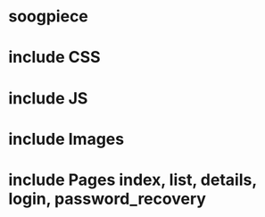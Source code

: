 # soogpiece
# include CSS
# include JS
# include Images
# include Pages index, list, details, login, password_recovery
